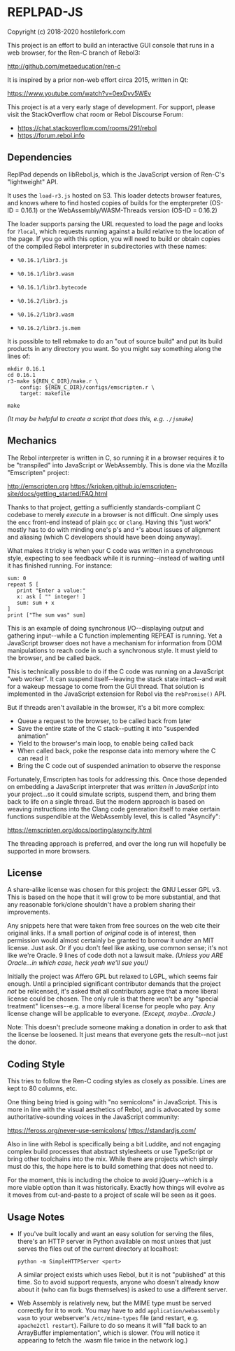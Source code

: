 # REPLPAD-JS

Copyright (c) 2018-2020 hostilefork.com

This project is an effort to build an interactive GUI console that runs in
a web browser, for the Ren-C branch of Rebol3:

http://github.com/metaeducation/ren-c

It is inspired by a prior non-web effort circa 2015, written in Qt:

https://www.youtube.com/watch?v=0exDvv5WEv

This project is at a very early stage of development.  For support, please
visit the StackOverflow chat room or Rebol Discourse Forum:

* https://chat.stackoverflow.com/rooms/291/rebol
* https://forum.rebol.info


## Dependencies

ReplPad depends on libRebol.js, which is the JavaScript version of Ren-C's
"lightweight" API.

It uses the `load-r3.js` hosted on S3.  This loader detects browser features,
and knows where to find hosted copies of builds for the empterpreter
(OS-ID = 0.16.1) or the WebAssembly/WASM-Threads version (OS-ID = 0.16.2)

The loader supports parsing the URL requested to load the page and looks for
`?local`, which requests running against a build relative to the location of
the page.  If you go with this option, you will need to build or obtain
copies of the compiled Rebol interpreter in subdirectories with these names:

* `%0.16.1/libr3.js`
* `%0.16.1/libr3.wasm`
* `%0.16.1/libr3.bytecode`

* `%0.16.2/libr3.js`
* `%0.16.2/libr3.wasm`
* `%0.16.2/libr3.js.mem`

It is possible to tell rebmake to do an "out of source build" and put its
build products in any directory you want.  So you might say something along
the lines of:

    mkdir 0.16.1
    cd 0.16.1
    r3-make ${REN_C_DIR}/make.r \
        config: ${REN_C_DIR}/configs/emscripten.r \
        target: makefile

    make

*(It may be helpful to create a script that does this, e.g. `./jsmake`)*


## Mechanics

The Rebol interpreter is written in C, so running it in a browser requires it
to be "transpiled" into JavaScript or WebAssembly.  This is done via the
Mozilla "Emscripten" project:

http://emscripten.org
https://kripken.github.io/emscripten-site/docs/getting_started/FAQ.html

Thanks to that project, getting a sufficiently standards-compliant C codebase
to merely *execute* in a browser is not difficult.  One simply uses the
`emcc` front-end instead of plain `gcc` or `clang`.  Having this "just work"
mostly has to do with minding one's p's and `*`'s about issues of alignment and
aliasing (which C developers should have been doing anyway).

What makes it tricky is when your C code was written in a synchronous style,
expecting to see feedback while it is running--instead of waiting until it has
finished running.  For instance:

    sum: 0
    repeat 5 [
       print "Enter a value:"
       x: ask [ "" integer! ]
       sum: sum + x
    ]
    print ["The sum was" sum]

This is an example of doing synchronous I/O--displaying output and gathering
input--while a C function implementing REPEAT is running.  Yet a JavaScript
browser does not have a mechanism for information from DOM manipulations to
reach code in such a synchronous style.  It must yield to the browser, and be
called back.

This is technically possible to do if the C code was running on a JavaScript
"web worker".  It can suspend itself--leaving the stack state intact--and
wait for a wakeup message to come from the GUI thread.  That solution is
implemented in the JavaScript extension for Rebol via the `rebPromise()` API.

But if threads aren't available in the browser, it's a bit more complex:

* Queue a request to the browser, to be called back from later
* Save the entire state of the C stack--putting it into "suspended animation"
* Yield to the browser's main loop, to enable being called back
* When called back, poke the response data into memory where the C can read it
* Bring the C code out of suspended animation to observe the response

Fortunately, Emscripten has tools for addressing this.  Once those depended
on embedding a JavaScript interpreter that was *written in JavaScript* into
your project...so it could simulate scripts, suspend them, and bring them back
to life on a single thread.  But the modern approach is based on weaving
instructions into the Clang code generation itself to make certain functions
suspendible at the WebAssembly level, this is called "Asyncify":

https://emscripten.org/docs/porting/asyncify.html

The threading approach is preferred, and over the long run will hopefully be
supported in more browsers.


## License

A share-alike license was chosen for this project: the GNU Lesser GPL v3.
This is based on the hope that it will grow to be more substantial, and that
any reasonable fork/clone shouldn't have a problem sharing their improvements.

Any snippets here that were taken from free sources on the web cite their
original links.  If a small portion of *original* code is of interest, then
permission would almost certainly be granted to borrow it under an MIT license.
Just ask.  Or if you don't feel like asking, use common sense; it's not like
we're Oracle.  9 lines of code doth not a lawsuit make.  *(Unless you ARE
Oracle...in which case, heck yeah we'll sue you!)*

Initially the project was Affero GPL but relaxed to LGPL, which seems fair
enough.  Until a principled significant contributor demands that the project
*not* be relicensed, it's asked that all contributors agree that a more liberal
license could be chosen.  The only rule is that there won't be any "special
treatment" licenses--e.g. a more liberal license for people who pay.  Any
license change will be applicable to everyone.  *(Except, maybe...Oracle.)*

Note: This doesn't preclude someone making a donation in order to ask that
the license be loosened.  It just means that everyone gets the result--not
just the donor.


## Coding Style

This tries to follow the Ren-C coding styles as closely as possible.  Lines are
kept to 80 columns, etc.

One thing being tried is going with "no semicolons" in JavaScript.  This is
more in line with the visual aesthetics of Rebol, and is advocated by some
authoritative-sounding voices in the JavaScript community:

https://feross.org/never-use-semicolons/
https://standardjs.com/

Also in line with Rebol is specifically being a bit Luddite, and not engaging
complex build processes that abstract stylesheets or use TypeScript or bring
other toolchains into the mix.  While there are projects which simply must do
this, the hope here is to build something that does not need to.

For the moment, this is including the choice to avoid jQuery--which is a more
viable option than it was historically.  Exactly how things will evolve as it
moves from cut-and-paste to a project of scale will be seen as it goes.


## Usage Notes

* If you've built locally and want an easy solution for serving the files,
  there's an HTTP server in Python available on most unixes that just serves
  the files out of the current directory at localhost:

      python -m SimpleHTTPServer <port>

  A similar project exists which uses Rebol, but it is not "published" at this
  time.  So to avoid support requests, anyone who doesn't already know
  about it (who can fix bugs themselves) is asked to use a different server.

* Web Assembly is relatively new, but the MIME type must be served correctly
  for it to work.  You may have to add `application/webassembly wasm` to your
  webserver's `/etc/mime-types` file (and restart, e.g. `apache2ctl restart`).
  Failure to do so means it will "fall back to an ArrayBuffer implementation",
  which is slower.  (You will notice it appearing to fetch the .wasm file twice
  in the network log.)
